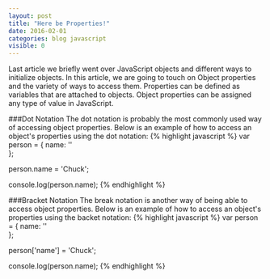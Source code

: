```yaml
---
layout: post
title: "Here be Properties!"
date: 2016-02-01
categories: blog javascript
visible: 0
---
```

Last article we briefly went over JavaScript objects and different ways to initialize objects. In this article, we are going to touch on Object properties and the variety of ways to access them. Properties can be defined as variables that are attached to objects. Object properties can be assigned any type of value in JavaScript.

###Dot Notation
The dot notation is probably the most commonly used way of accessing object properties. Below is an example of how to access an object's properties using the dot notation:
{% highlight javascript %}
var person = {
  name: ''  
};

person.name = 'Chuck';

console.log(person.name);
{% endhighlight %}


###Bracket Notation
The break notation is another way of being able to access object properties. Below is an example of how to access an object's properties using the backet notation:
{% highlight javascript %}
var person = {
  name: ''  
};

person['name'] = 'Chuck';

console.log(person.name);
{% endhighlight %}





[MDN - Property Accessors]:         https://developer.mozilla.org/en-US/docs/Web/JavaScript/Reference/Operators/Property_Accessors
[MDN - Define Property]:            https://developer.mozilla.org/en-US/docs/Web/JavaScript/Reference/Global_Objects/Object/defineProperty
[MDN - Working With Objects]:       https://developer.mozilla.org/en-US/docs/Web/JavaScript/Guide/Working_with_Objects
